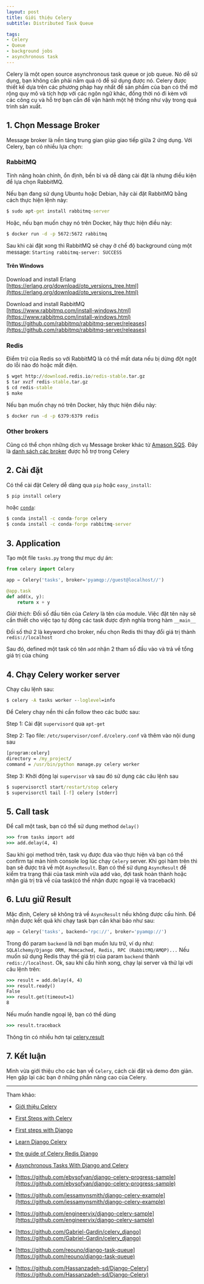 ```yaml
---
layout: post
title: Giới thiệu Celery
subtitle: Distributed Task Queue

tags:
- Celery
- Queue
- background jobs
- asynchronous task
---
```


Celery là một open source asynchronous task queue or job queue. Nó dễ sử dụng, bạn không cần phải nắm quá rõ để sử dụng được nó. Celery được thiết kế dựa trên các phương pháp hay nhất để sản phẩm của bạn có thể mở rộng quy mô và tích hợp với các ngôn ngữ khác, đồng thời nó đi kèm với các công cụ và hỗ trợ bạn cần để vận hành một hệ thống như vậy trong quá trình sản xuất.

## 1. Chọn Message Broker

Message broker là nền tảng trung gian giúp giao tiếp giữa 2 ứng dụng. Với Celery, bạn có nhiều lựa chọn:

### RabbitMQ
Tính năng hoàn chỉnh, ổn định, bền bỉ và dễ dàng cài đặt là nhưng điều kiện để lựa chọn RabbitMQ.

Nếu bạn đang sử dụng Ubuntu hoặc Debian, hãy cài đặt RabbitMQ bằng cách thực hiện lệnh này:
```bat
$ sudo apt-get install rabbitmq-server
```

Hoặc, nếu bạn muốn chạy nó trên Docker, hãy thực hiện điều này:
```bat
$ docker run -d -p 5672:5672 rabbitmq
```

Sau khi cài đặt xong thì RabbitMQ sẽ chạy ở chế độ background cùng một message: `Starting rabbitmq-server: SUCCESS`

#### Trên Windows

Download and install Erlang
[https://erlang.org/download/otp_versions_tree.html](https://erlang.org/download/otp_versions_tree.html)

Download and install RabbitMQ  
[https://www.rabbitmq.com/install-windows.html](https://www.rabbitmq.com/install-windows.html)  
[https://github.com/rabbitmq/rabbitmq-server/releases](https://github.com/rabbitmq/rabbitmq-server/releases)  


### Redis
Điểm trừ của Redis so với RabbitMQ là có thể mất data nếu bị dừng đột ngột do lỗi nào đó hoặc mất điện.

```bat
$ wget http://download.redis.io/redis-stable.tar.gz
$ tar xvzf redis-stable.tar.gz
$ cd redis-stable
$ make
```

Nếu bạn muốn chạy nó trên Docker, hãy thực hiện điều này:
```bat
$ docker run -d -p 6379:6379 redis
```


### Other brokers
Cũng có thể chọn những dịch vụ Message broker khác từ [Amason SQS](https://docs.celeryproject.org/en/latest/getting-started/backends-and-brokers/sqs.html). Đây là [danh sách các broker](https://docs.celeryproject.org/en/latest/getting-started/backends-and-brokers/index.html) được hỗ trợ trong Celery


## 2. Cài đặt
Có thể cài đặt Celery dễ dàng qua `pip` hoặc `easy_install`:
```bat
$ pip install celery
```

hoặc [`conda`](https://anaconda.org):
```bat
$ conda install -c conda-forge celery
$ conda install -c conda-forge rabbitmq-server
```

## 3. Application
Tạo một file `tasks.py` trong thư mục dự án:

```python
from celery import Celery

app = Celery('tasks', broker='pyamqp://guest@localhost//')

@app.task
def add(x, y):
    return x + y
```

_Giải thích_: Đối số đầu tiên của *Celery* là tên của module. Việc đặt tên này sẽ cần thiết cho việc tạo tự động các task được định nghĩa trong hàm `__main__`

Đối số thứ 2 là keyword cho broker, nếu chọn Redis thì thay đổi giá trị thành `redis://localhost`

Sau đó, defined một task có tên `add` nhận 2 tham số đầu vào và trả về tổng giá trị của chúng


## 4. Chạy Celery worker server
Chạy câu lệnh sau:

```bat
$ celery -A tasks worker --loglevel=info
```

Để Celery chạy nền thì cần follow theo các bước sau:

Step 1: Cài đặt `supervisord` qua `apt-get`

Step 2: Tạo file: `/etc/supervisor/conf.d/celery.conf` và thêm vào nội dung sau
```bat
[program:celery]
directory = /my_project/
command = /usr/bin/python manage.py celery worker
```

Step 3: Khởi động lại `supervisor` và sau đó sử dụng các câu lệnh sau
```bat
$ supervisorctl start/restart/stop celery
$ supervisorctl tail [-f] celery [stderr]
```

## 5. Call task

Để call một task, bạn có thể sử dụng method `delay()`
```bat
>>> from tasks import add
>>> add.delay(4, 4)
```

Sau khi gọi method trên, task vụ được đưa vào thực hiện và bạn có thể confirm tại màn hình console log lúc chạy `Celery` server. Khi gọi hàm trên thì bạn sẽ được trả về một `AsyncResult`. Bạn có thể sử dụng `AsyncResult` để kiểm tra trạng thái của task mình vừa add vào, đợi task hoàn thành hoặc nhận giá trị trả về của task(có thể nhận được ngoại lệ và traceback)


## 6. Lưu giữ Result

Mặc định, Celery sẽ không trả về `AsyncResult` nếu không được cấu hình. Để nhận được kết quả khi chạy task bạn cần khai báo như sau:
```python
app = Celery('tasks', backend='rpc://', broker='pyamqp://')
```

Trong đó param `backend` là nơi bạn muốn lưu trữ, ví dụ như: `SQLAlchemy/Django ORM, Memcached, Redis, RPC (RabbitMQ/AMQP)...` Nếu muốn sử dụng Redis thay thế giá trị của param `backend` thành `redis://localhost`. Ok, sau khi cấu hình xong, chạy lại server và thử lại với câu lệnh trên:

```bat
>>> result = add.delay(4, 4)
>>> result.ready()
False
>>> result.get(timeout=1)
8
```

Nếu muốn handle ngoại lệ, bạn có thể dùng
```bat
>>> result.traceback
```

Thông tin có nhiều hơn tại [celery.result](https://docs.celeryproject.org/en/latest/reference/celery.result.html#module-celery.result)


## 7. Kết luận
Mình vừa giới thiệu cho các bạn về `Celery`, cách cài đặt và demo đơn giản. Hẹn gặp lại các bạn ở những phần nâng cao của Celery.


-----
Tham khảo:
- [Giới thiệu Celery](https://viblo.asia/p/gioi-thieu-celery-maGK7mvBlj2)
- [First Steps with Celery](http://docs.celeryproject.org/en/latest/getting-started/first-steps-with-celery.html)
- [First steps with Django](http://docs.celeryproject.org/en/latest/django/first-steps-with-django.html)
- [Learn Django Celery](https://www.youtube.com/playlist?list=PLOLrQ9Pn6caz-6WpcBYxV84g9gwptoN20)
- [the guide of Celery Redis Django](https://www.codingforentrepreneurs.com/blog/celery-redis-django/)
- [Asynchronous Tasks With Django and Celery](https://realpython.com/asynchronous-tasks-with-django-and-celery/)

- [https://github.com/ebysofyan/django-celery-progress-sample](https://github.com/ebysofyan/django-celery-progress-sample)
- [https://github.com/jessamynsmith/django-celery-example](https://github.com/jessamynsmith/django-celery-example)
- [https://github.com/engineervix/django-celery-sample](https://github.com/engineervix/django-celery-sample)
- [https://github.com/Gabriel-Gardin/celery_django](https://github.com/Gabriel-Gardin/celery_django)
- [https://github.com/reouno/django-task-queue](https://github.com/reouno/django-task-queue)
- [https://github.com/Hassanzadeh-sd/Django-Celery](https://github.com/Hassanzadeh-sd/Django-Celery)
